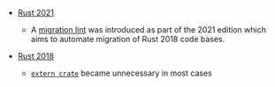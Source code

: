 -   [Rust 2021](https://doc.rust-lang.org/edition-guide/rust-2021/index.html)

    -   A [migration lint](https://doc.rust-lang.org/edition-guide/rust-2021/reserving-syntax.html#migration) was introduced as part of the 2021 edition which aims to automate migration of Rust 2018 code bases.

-   [Rust 2018](https://doc.rust-lang.org/edition-guide/rust-2018/index.html)

    - [`extern crate`](https://doc.rust-lang.org/edition-guide/rust-2018/path-changes.html#no-more-extern-crate) became unnecessary in most cases

